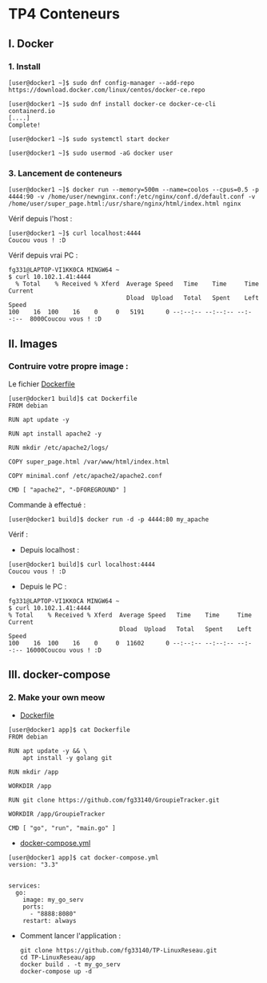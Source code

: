 # TP4 Conteneurs

## I. Docker

### 1. Install

```
[user@docker1 ~]$ sudo dnf config-manager --add-repo https://download.docker.com/linux/centos/docker-ce.repo

[user@docker1 ~]$ sudo dnf install docker-ce docker-ce-cli containerd.io
[....]
Complete!

[user@docker1 ~]$ sudo systemctl start docker

[user@docker1 ~]$ sudo usermod -aG docker user
```

### 3. Lancement de conteneurs

```
[user@docker1 ~]$ docker run --memory=500m --name=coolos --cpus=0.5 -p 4444:90 -v /home/user/newnginx.conf:/etc/nginx/conf.d/default.conf -v /home/user/super_page.html:/usr/share/nginx/html/index.html nginx
```

Vérif depuis l'host :  
```
[user@docker1 ~]$ curl localhost:4444
Coucou vous ! :D
```
Vérif depuis vrai PC :  
```
fg331@LAPTOP-VI1KK0CA MINGW64 ~
$ curl 10.102.1.41:4444
  % Total    % Received % Xferd  Average Speed   Time    Time     Time  Current
                                 Dload  Upload   Total   Spent    Left  Speed
100    16  100    16    0     0   5191      0 --:--:-- --:--:-- --:--:--  8000Coucou vous ! :D
```

## II. Images

### Contruire votre propre image :  

Le fichier [Dockerfile](./files/Dockerfile)  

```
[user@docker1 build]$ cat Dockerfile
FROM debian

RUN apt update -y

RUN apt install apache2 -y

RUN mkdir /etc/apache2/logs/

COPY super_page.html /var/www/html/index.html

COPY minimal.conf /etc/apache2/apache2.conf

CMD [ "apache2", "-DFOREGROUND" ]
```

Commande à effectué :  
```
[user@docker1 build]$ docker run -d -p 4444:80 my_apache
```

Vérif :  
  - Depuis localhost :  
   ```
   [user@docker1 build]$ curl localhost:4444
   Coucou vous ! :D
   ```
  - Depuis le PC :  
  ```
  fg331@LAPTOP-VI1KK0CA MINGW64 ~
$ curl 10.102.1.41:4444
  % Total    % Received % Xferd  Average Speed   Time    Time     Time  Current
                                 Dload  Upload   Total   Spent    Left  Speed
  100    16  100    16    0     0  11602      0 --:--:-- --:--:-- --:--:-- 16000Coucou vous ! :D
  ```

## III. docker-compose

### 2. Make your own meow

- [Dockerfile](./app/Dockerfile)
```
[user@docker1 app]$ cat Dockerfile
FROM debian

RUN apt update -y && \
    apt install -y golang git

RUN mkdir /app

WORKDIR /app

RUN git clone https://github.com/fg33140/GroupieTracker.git

WORKDIR /app/GroupieTracker

CMD [ "go", "run", "main.go" ]
```

- [docker-compose.yml](./app/docker-compose.yml)
```
[user@docker1 app]$ cat docker-compose.yml
version: "3.3"


services:
  go:
    image: my_go_serv
    ports:
      - "8888:8080"
    restart: always
```

- Comment lancer l'application :  
   ```
   git clone https://github.com/fg33140/TP-LinuxReseau.git
   cd TP-LinuxReseau/app
   docker build . -t my_go_serv
   docker-compose up -d
   ```